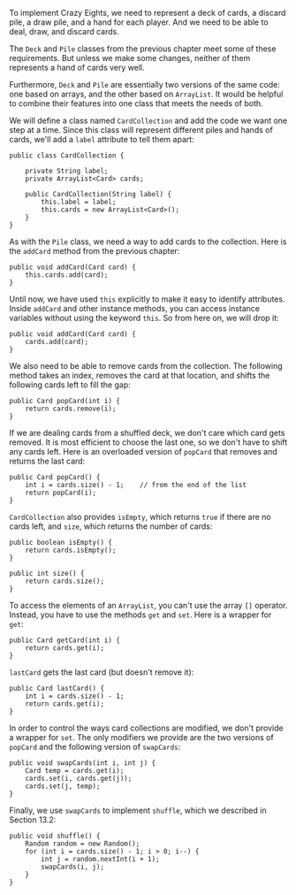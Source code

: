 To implement Crazy Eights, we need to represent a deck of cards, a discard pile, a draw pile, and a hand for each player. And we need to be able to deal, draw, and discard cards.

The `Deck` and `Pile` classes from the previous chapter meet some of these requirements. But unless we make some changes, neither of them represents a hand of cards very well.


Furthermore, `Deck` and `Pile` are essentially two versions of the same code: one based on arrays, and the other based on `ArrayList`. It would be helpful to combine their features into one class that meets the needs of both.

We will define a class named `CardCollection` and add the code we want one step at a time. Since this class will represent different piles and hands of cards, we'll add a `label` attribute to tell them apart:


```code
public class CardCollection {

    private String label;
    private ArrayList<Card> cards;

    public CardCollection(String label) {
        this.label = label;
        this.cards = new ArrayList<Card>();
    }
}
```


As with the `Pile` class, we need a way to add cards to the collection. Here is the `addCard` method from the previous chapter:

```code
public void addCard(Card card) {
    this.cards.add(card);
}
```


Until now, we have used `this` explicitly to make it easy to identify attributes. Inside `addCard` and other instance methods, you can access instance variables without using the keyword `this`. So from here on, we will drop it:

```code
public void addCard(Card card) {
    cards.add(card);
}
```

We also need to be able to remove cards from the collection. The following method takes an index, removes the card at that location, and shifts the following cards left to fill the gap:

```code
public Card popCard(int i) {
    return cards.remove(i);
}
```


If we are dealing cards from a shuffled deck, we don't care which card gets removed. It is most efficient to choose the last one, so we don't have to shift any cards left. Here is an overloaded version of `popCard` that removes and returns the last card:

```code
public Card popCard() {
    int i = cards.size() - 1;    // from the end of the list
    return popCard(i);
}
```

`CardCollection` also provides `isEmpty`, which returns `true` if there are no cards left, and `size`, which returns the number of cards:

```code
public boolean isEmpty() {
    return cards.isEmpty();
}
```

```code
public int size() {
    return cards.size();
}
```

To access the elements of an `ArrayList`, you can't use the array `[]` operator. Instead, you have to use the methods `get` and `set`. Here is a wrapper for `get`:

```code
public Card getCard(int i) {
    return cards.get(i);
}
```

`lastCard` gets the last card (but doesn't remove it):

```code
public Card lastCard() {
    int i = cards.size() - 1;
    return cards.get(i);
}
```


In order to control the ways card collections are modified, we don't provide a wrapper for `set`. The only modifiers we provide are the two versions of `popCard` and the following version of `swapCards`:

```code
public void swapCards(int i, int j) {
    Card temp = cards.get(i);
    cards.set(i, cards.get(j));
    cards.set(j, temp);
}
```

Finally, we use `swapCards` to implement `shuffle`, which we described in Section 13.2:

```code
public void shuffle() {
    Random random = new Random();
    for (int i = cards.size() - 1; i > 0; i--) {
        int j = random.nextInt(i + 1);
        swapCards(i, j);
    }
}
```